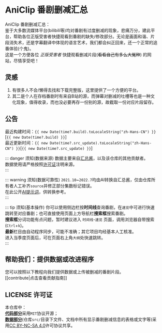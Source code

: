 <script lang="ts" setup>
import { data as time } from "./time.data.ts"
</script>

# AniClip 番剧删减汇总

AniClip 番剧删减汇总：  
鉴于大多数流媒体平台(bilibili等)均对番剧有过度删减的现象，悲痛万分，建此平台，帮助各位正版受害者快捷观看到番剧的缺失/修改部分。无论是画面和谐、片段消失术，还是字幕翻译中体现的语言艺术，我们都会纠正回来，还一个正常的追番体验(个鬼)。  
这是一个方便各位 *正版受害者* 快捷观看删减片段(~~看看自己有多么大冤种~~) 的网站，尽情享受吧！  

## 灵感

1. 有很多人不会/懒得去找和下载完整版，这里提供了一个方便的平台。  
2. 其二是个人在存档番剧时有来自B站的源，而弹幕对删减的吐槽等也是一种文化现象，值得收录，而也没必要再存一份别的源，故截取一份对应片段留存。  

## 公告

最近构建时间：`{{ new Date(time?.build).toLocaleString("zh-Hans-CN") }}`[`{{ new Date(time?.build) }}`]  
最近更新时间：`{{ new Date(time?.src_update).toLocaleString("zh-Hans-CN") }}`[`{{ new Date(time?.src_update) }}`]  

::: danger 须知(数据来源)
数据主要来自[汇总酱](https://hzj.wiki)，以及该仓库的其他贡献者。  
数据使用请严格按照[许可证](#license-许可证)注明来源。  
:::

::: warning 须知(数据可靠性)
`2021.10`~`2022.7`均由AI转换自汇总酱，仅由仓库所有者人工补齐`source`并修正部分集数标记错误。  
在此公开[AI提示词](https://www.doubao.com/thread/w45506302557698)，供转换参考。  
:::

::: tip 须知(基本操作)
你可以使用侧边栏按**时间线**查询番剧，在`速览`中可进行快速跳转至对应番剧；也可直接使用页面上方导航栏**搜索框**搜索番剧。  
**搜索框**分词功能有点问题，暂时建议进入 `时间线`-`速览` 页面，调用浏览器自带搜索(`Ctrl`+`k`)。  
**最新**栏目由自动程序同步，可能不准确；其它项目均经基本人工核准。  
进入当季度页面后，可在页面右上角`大纲`处快速跳转。  
:::

## 帮助我们：提供数据或改进程序

您可以按照以下教程向我们提供数据或上传被删减的番剧片段。  
[[contribute|点击查看贡献指南]]

## LICENSE 许可证

本仓库中：  
[**代码部分**](https://github.com/bili-vd-bak/aniclip)采用`MIT`协议开源；  
[**数据部分**](https://github.com/bili-vd-bak/aniclip-src)(仓库`src/`目录下文件、文档中所有显示番剧删减信息的表格或文字等)采用[CC BY-NC-SA 4.0](https://creativecommons.org/licenses/by-nc-sa/4.0/)许可协议共享。
